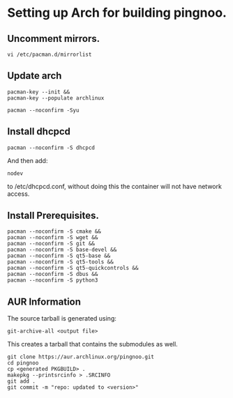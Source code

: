 # Setting up Arch for building pingnoo.

## Uncomment mirrors.
```
vi /etc/pacman.d/mirrorlist
```

## Update arch
```
pacman-key --init &&
pacman-key --populate archlinux

pacman --noconfirm -Syu
```

## Install dhcpcd

```
pacman --noconfirm -S dhcpcd
```

And then add:

```nodev```

to /etc/dhcpcd.conf, without doing this the container will not have network access.

## Install Prerequisites.
```
pacman --noconfirm -S cmake &&
pacman --noconfirm -S wget &&
pacman --noconfirm -S git &&
pacman --noconfirm -S base-devel &&
pacman --noconfirm -S qt5-base &&
pacman --noconfirm -S qt5-tools &&
pacman --noconfirm -S qt5-quickcontrols &&
pacman --noconfirm -S dbus &&
pacman --noconfirm -S python3
```

## AUR Information

The source tarball is generated using:

```
git-archive-all <output file>
```

This creates a tarball that contains the submodules as well.

```
git clone https://aur.archlinux.org/pingnoo.git
cd pingnoo
cp <generated PKGBUILD> .
makepkg --printsrcinfo > .SRCINFO
git add .
git commit -m "repo: updated to <version>"
```

